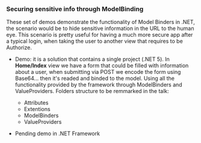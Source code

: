### Securing sensitive info through ModelBinding

These set of demos demonstrate the functionality of Model Binders in .NET, the scenario would be to hide sensitive information in the URL to the human eye. This scenario is pretty useful for having a much more secure app after a typical login, when taking the user to another view that requires to be Authorize.

- Demo: it is a solution that contains a single project (.NET 5). In **Home/Index** view we have a form that could be filled with information about a user, when submitting via POST we encode the form using  Base64... then it's readed and binded to the model. Using all the functionality provided by the framework through ModelBinders and ValueProviders. Folders structure to be remmarked in the talk:
	- Attributes
	- Extentions
	- ModelBinders
	- ValueProviders

- Pending demo in .NET Framework